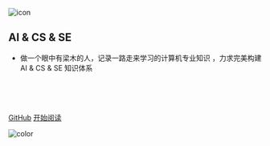 ![icon](https://cdn.jsdelivr.net/gh/wugenqiang/StaticRepo/images/icon.png)

## AI & CS & SE

- 做一个眼中有梁木的人，记录一路走来学习的计算机专业知识 ，力求完美构建 AI & CS & SE 知识体系

<img src="https://img.shields.io/badge/version-v2.0.0-green.svg" data-origin="https://img.shields.io/badge/version-v2.0.0-green.svg" alt=""> 
<img src="https://img.shields.io/github/stars/wugenqiang/NoteBook" data-origin="https://img.shields.io/github/stars/wugenqiang/NoteBook" alt=""> 
<img src="https://img.shields.io/github/forks/wugenqiang/NoteBook" data-origin="https://img.shields.io/github/forks/wugenqiang/NoteBook" alt="">
<img src="https://img.shields.io/github/license/wugenqiang/NoteBook" data-origin="https://img.shields.io/github/license/wugenqiang/NoteBook" alt="">

<br>

<br>

<span id="busuanzi_container_site_pv" style='display:none'>
    👀 本站总访问量：<span id="busuanzi_value_site_pv"></span> 次
</span>
<span id="busuanzi_container_site_uv" style='display:none'>
    | 🚴‍♂️ 本站总访客数：<span id="busuanzi_value_site_uv"></span> 人
</span>

<br>

[GitHub](https://github.com/wugenqiang/BioInfo-PTMs-Python.git)
[开始阅读](/README.md)



<!-- 背景色 -->
![color](#fff)



